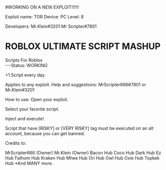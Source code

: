 #WORKING ON A NEW EXPLOIT!!!!!!

Exploit name: TOR
Device: PC
Level: 8



Developers:
Mr.Klein#3201
Mr Scripter#7801










# ROBLOX ULTIMATE SCRIPT MASHUP
Scripts For Roblox                
---Status: WORKING

+1 Script every day.


Applies to any exploit.
Help and suggestions: MrScripter666#7801     or       Mr.Klein#3201


How to use:
Open your exploit.

Select your favorite script.

Inject and execute!

Script that have [RISKY] or [VERY RISKY] tag must be executed on an alt account, because you can get banned.






Credits to: 

MrScripter666      (Owner)
Mr.Klein           (Owner)
Bacon Hub 
Coco Hub
Dark Hub
Ez Hub
Fathom Hub
Kraken Hub
Mhee Hub
Ori Hub
Owl Hub
Oxie Hub
Topkek Hub
*And MANY more.
